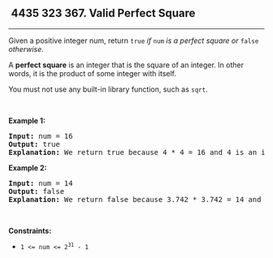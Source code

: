 <h2> 4435 323
367. Valid Perfect Square</h2><hr><div><p>Given a positive integer num, return <code>true</code> <em>if</em> <code>num</code> <em>is a perfect square or</em> <code>false</code> <em>otherwise</em>.</p>

<p>A <strong>perfect square</strong> is an integer that is the square of an integer. In other words, it is the product of some integer with itself.</p>

<p>You must not use any built-in library function, such as <code>sqrt</code>.</p>

<p>&nbsp;</p>
<p><strong class="example">Example 1:</strong></p>

<pre><strong>Input:</strong> num = 16
<strong>Output:</strong> true
<strong>Explanation:</strong> We return true because 4 * 4 = 16 and 4 is an integer.
</pre>

<p><strong class="example">Example 2:</strong></p>

<pre><strong>Input:</strong> num = 14
<strong>Output:</strong> false
<strong>Explanation:</strong> We return false because 3.742 * 3.742 = 14 and 3.742 is not an integer.
</pre>

<p>&nbsp;</p>
<p><strong>Constraints:</strong></p>

<ul>
	<li><code>1 &lt;= num &lt;= 2<sup>31</sup> - 1</code></li>
</ul>
</div>